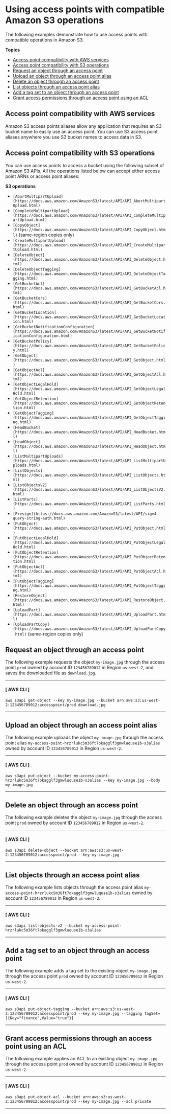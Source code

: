 # Using access points with compatible Amazon S3 operations<a name="access-points-usage-examples"></a>

The following examples demonstrate how to use access points with compatible operations in Amazon S3\.

**Topics**
+ [Access point compatibility with AWS services](#access-points-service-api-support)
+ [Access point compatibility with S3 operations](#access-points-operations-support)
+ [Request an object through an access point](#get-object-ap)
+ [Upload an object through an access point alias](#put-object-ap)
+ [Delete an object through an access point](#delete-object-ap)
+ [List objects through an access point alias](#list-object-ap)
+ [Add a tag set to an object through an access point](#add-tag-set-ap)
+ [Grant access permissions through an access point using an ACL](#acl-permissions-ap)

## Access point compatibility with AWS services<a name="access-points-service-api-support"></a>

Amazon S3 access points aliases allow any application that requires an S3 bucket name to easily use an access point\. You can use S3 access point aliases anywhere you use S3 bucket names to access data in S3\.

## Access point compatibility with S3 operations<a name="access-points-operations-support"></a>

You can use access points to access a bucket using the following subset of Amazon S3 APIs\. All the operations listed below can accept either access point ARNs or access point aliases:

**S3 operations**
+ `[AbortMultipartUpload](https://docs.aws.amazon.com/AmazonS3/latest/API/API_AbortMultipartUpload.html)`
+ `[CompleteMultipartUpload](https://docs.aws.amazon.com/AmazonS3/latest/API/API_CompleteMultipartUpload.html)`
+ `[CopyObject](https://docs.aws.amazon.com/AmazonS3/latest/API/API_CopyObject.html)` \(same\-region copies only\)
+ `[CreateMultipartUpload](https://docs.aws.amazon.com/AmazonS3/latest/API/API_CreateMultipartUpload.html)`
+ `[DeleteObject](https://docs.aws.amazon.com/AmazonS3/latest/API/API_DeleteObject.html)`
+ `[DeleteObjectTagging](https://docs.aws.amazon.com/AmazonS3/latest/API/API_DeleteObjectTagging.html)`
+ `[GetBucketAcl](https://docs.aws.amazon.com/AmazonS3/latest/API/API_GetBucketAcl.html)`
+ `[GetBucketCors](https://docs.aws.amazon.com/AmazonS3/latest/API/API_GetBucketCors.html)`
+ `[GetBucketLocation](https://docs.aws.amazon.com/AmazonS3/latest/API/API_GetBucketLocation.html)`
+ `[GetBucketNotificationConfiguration](https://docs.aws.amazon.com/AmazonS3/latest/API/API_GetBucketNotificationConfiguration.html)`
+ `[GetBucketPolicy](https://docs.aws.amazon.com/AmazonS3/latest/API/API_GetBucketPolicy.html)`
+ `[GetObject](https://docs.aws.amazon.com/AmazonS3/latest/API/API_GetObject.html)`
+ `[GetObjectAcl](https://docs.aws.amazon.com/AmazonS3/latest/API/API_GetObjectAcl.html)`
+ `[GetObjectLegalHold](https://docs.aws.amazon.com/AmazonS3/latest/API/API_GetObjectLegalHold.html)`
+ `[GetObjectRetention](https://docs.aws.amazon.com/AmazonS3/latest/API/API_GetObjectRetention.html)`
+ `[GetObjectTagging](https://docs.aws.amazon.com/AmazonS3/latest/API/API_GetObjectTagging.html)`
+ `[HeadBucket](https://docs.aws.amazon.com/AmazonS3/latest/API/API_HeadBucket.html)`
+ `[HeadObject](https://docs.aws.amazon.com/AmazonS3/latest/API/API_HeadObject.html)`
+ `[ListMultipartUploads](https://docs.aws.amazon.com/AmazonS3/latest/API/API_ListMultipartUploads.html)`
+ `[ListObjects](https://docs.aws.amazon.com/AmazonS3/latest/API/API_ListObjects.html)`
+ `[ListObjectsV2](https://docs.aws.amazon.com/AmazonS3/latest/API/API_ListObjectsV2.html)`
+ `[ListParts](https://docs.aws.amazon.com/AmazonS3/latest/API/API_ListParts.html)`
+ `[Presign](https://docs.aws.amazon.com/AmazonS3/latest/API/sigv4-query-string-auth.html)`
+ `[PutObject](https://docs.aws.amazon.com/AmazonS3/latest/API/API_PutObject.html)`
+ `[PutObjectLegalHold](https://docs.aws.amazon.com/AmazonS3/latest/API/API_PutObjectLegalHold.html)`
+ `[PutObjectRetention](https://docs.aws.amazon.com/AmazonS3/latest/API/API_PutObjectRetention.html)`
+ `[PutObjectAcl](https://docs.aws.amazon.com/AmazonS3/latest/API/API_PutObjectAcl.html)`
+ `[PutObjectTagging](https://docs.aws.amazon.com/AmazonS3/latest/API/API_PutObjectTagging.html)`
+ `[RestoreObject](https://docs.aws.amazon.com/AmazonS3/latest/API/API_RestoreObject.html)`
+ `[UploadPart](https://docs.aws.amazon.com/AmazonS3/latest/API/API_UploadPart.html)`
+ `[UploadPartCopy](https://docs.aws.amazon.com/AmazonS3/latest/API/API_UploadPartCopy.html)` \(same\-region copies only\)

## Request an object through an access point<a name="get-object-ap"></a>

The following example requests the object `my-image.jpg` through the access point `prod` owned by account ID `123456789012` in Region `us-west-2`, and saves the downloaded file as `download.jpg`\.

------
#### [ AWS CLI ]

```
aws s3api get-object --key my-image.jpg --bucket arn:aws:s3:us-west-2:123456789012:accesspoint/prod download.jpg
```

------

## Upload an object through an access point alias<a name="put-object-ap"></a>

The following example uploads the object `my-image.jpg` through the access point alias `my-access-point-hrzrlukc5m36ft7okagglf3gmwluquse1b-s3alias` owned by account ID `123456789012` in Region `us-west-2`\.

------
#### [ AWS CLI ]

```
aws s3api put-object --bucket my-access-point-hrzrlukc5m36ft7okagglf3gmwluquse1b-s3alias --key my-image.jpg --body my-image.jpg
```

------

## Delete an object through an access point<a name="delete-object-ap"></a>

The following example deletes the object `my-image.jpg` through the access point `prod` owned by account ID `123456789012` in Region `us-west-2`\.

------
#### [ AWS CLI ]

```
aws s3api delete-object --bucket arn:aws:s3:us-west-2:123456789012:accesspoint/prod --key my-image.jpg
```

------

## List objects through an access point alias<a name="list-object-ap"></a>

The following example lists objects through the access point alias `my-access-point-hrzrlukc5m36ft7okagglf3gmwluquse1b-s3alias` owned by account ID `123456789012` in Region `us-west-2`\.

------
#### [ AWS CLI ]

```
aws s3api list-objects-v2 --bucket my-access-point-hrzrlukc5m36ft7okagglf3gmwluquse1b-s3alias
```

------

## Add a tag set to an object through an access point<a name="add-tag-set-ap"></a>

The following example adds a tag set to the existing object `my-image.jpg` through the access point `prod` owned by account ID `123456789012` in Region `us-west-2`\.

------
#### [ AWS CLI ]

```
aws s3api put-object-tagging --bucket arn:aws:s3:us-west-2:123456789012:accesspoint/prod --key my-image.jpg --tagging TagSet=[{Key="finance",Value="true"}]
```

------

## Grant access permissions through an access point using an ACL<a name="acl-permissions-ap"></a>

The following example applies an ACL to an existing object `my-image.jpg` through the access point `prod` owned by account ID `123456789012` in Region `us-west-2`\.

------
#### [ AWS CLI ]

```
aws s3api put-object-acl --bucket arn:aws:s3:us-west-2:123456789012:accesspoint/prod --key my-image.jpg --acl private
```

------